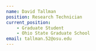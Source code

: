 ```yaml
---
name: David Tallman
position: Research Technician
current_position:
    - Graduate Student
    - Ohio State Graduate School
email: tallman.52@osu.edu
---
```

